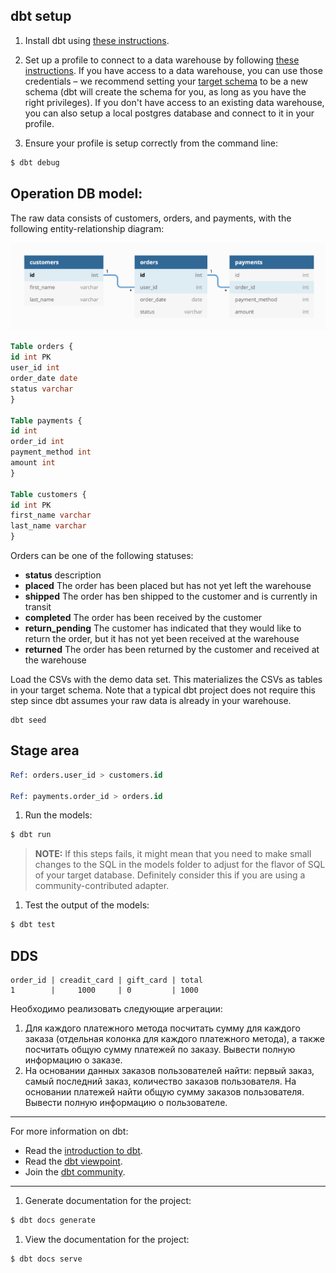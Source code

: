 ## dbt setup

1. Install dbt using [these instructions](https://docs.getdbt.com/docs/installation).

1. Set up a profile to connect to a data warehouse by following [these instructions](https://docs.getdbt.com/docs/configure-your-profile). 
If you have access to a data warehouse, you can use those credentials – we recommend setting your [target schema](https://docs.getdbt.com/docs/configure-your-profile#section-populating-your-profile) 
to be a new schema (dbt will create the schema for you, as long as you have the right privileges). 
If you don't have access to an existing data warehouse, you can also setup a local postgres database and connect to it in your profile.

1. Ensure your profile is setup correctly from the command line:
```bash
$ dbt debug
```

## Operation DB model:

The raw data consists of customers, orders, and payments, with the following entity-relationship diagram:

![ERD](./shop_erd.png)

```sql
Table orders {
id int PK
user_id int
order_date date
status varchar
}

Table payments {
id int
order_id int
payment_method int
amount int
}

Table customers {
id int PK
first_name varchar
last_name varchar
}
```

Orders can be one of the following statuses:

- **status**	description
- **placed**	The order has been placed but has not yet left the warehouse
- **shipped**	The order has ben shipped to the customer and is currently in transit
- **completed**	The order has been received by the customer
- **return_pending**	The customer has indicated that they would like to return the order, but it has not yet been received at the warehouse
- **returned**	The order has been returned by the customer and received at the warehouse

Load the CSVs with the demo data set. This materializes the CSVs as tables in your target schema.
Note that a typical dbt project does not require this step since dbt assumes your raw data is already in your warehouse.

```shell
dbt seed
```

## Stage area

```sql
Ref: orders.user_id > customers.id

Ref: payments.order_id > orders.id
```

1. Run the models:
```bash
$ dbt run
```

> **NOTE:** If this steps fails, it might mean that you need to make small changes to the SQL in the models folder to adjust for the flavor of SQL of your target database. 
> Definitely consider this if you are using a community-contributed adapter.

1. Test the output of the models:
```bash
$ dbt test
```

## DDS

```text
order_id | creadit_card | gift_card | total
1        |     1000     | 0         | 1000
```
Необходимо реализовать следующие агрегации:
1. Для каждого платежного метода посчитать сумму для каждого заказа (отдельная колонка для каждого платежного метода), 
а также посчитать общую сумму платежей по заказу. Вывести полную информацию о заказе.
2. На основании данных заказов пользователей найти: первый заказ, самый последний заказ, количество заказов пользователя.
На основании платежей найти общую сумму заказов пользователя. Вывести полную информацию о пользователе.

---
For more information on dbt:
- Read the [introduction to dbt](https://docs.getdbt.com/docs/introduction).
- Read the [dbt viewpoint](https://docs.getdbt.com/docs/about/viewpoint).
- Join the [dbt community](http://community.getdbt.com/).
---

1. Generate documentation for the project:
```bash
$ dbt docs generate
```

1. View the documentation for the project:
```bash
$ dbt docs serve
```
